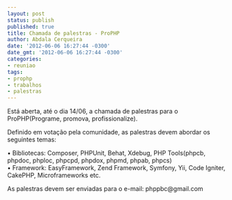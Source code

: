 ```yaml
---
layout: post
status: publish
published: true
title: Chamada de palestras - ProPHP
author: Abdala Cerqueira
date: '2012-06-06 16:27:44 -0300'
date_gmt: '2012-06-06 16:27:44 -0300'
categories:
- reuniao
tags:
- prophp
- trabalhos
- palestras
---
```

<p>Está aberta, até o dia 14/06, a chamada de palestras para o ProPHP(Programe, promova, profissionalize).</p>
<p>Definido em votação pela comunidade, as palestras devem abordar os seguintes temas:</p>
<p>• Bibliotecas: Composer, PHPUnit, Behat, Xdebug, PHP Tools(phpcb, phpdoc, phploc, phpcpd, phpdox, phpmd, phpab, phpcs)<br />
• Framework: EasyFramework, Zend Framework, Symfony, Yii, Code Igniter, CakePHP, Microframeworks etc.</p>
<p>As palestras devem ser enviadas para o e-mail: phppbc@gmail.com</p>
